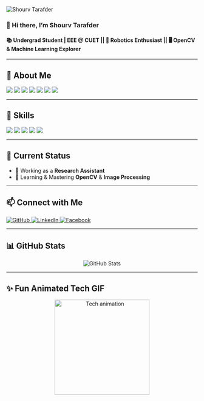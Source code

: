 ![Shourv Tarafder](https://scontent.fdac181-1.fna.fbcdn.net/v/t39.30808-6/474678302_1343442380166819_8972270450942657596_n.jpg?_nc_cat=103&ccb=1-7&_nc_sid=86c6b0&_nc_eui2=AeFwnRVgvooYDKupcZSGJcMTmQmwlcgkOS6ZCbCVyCQ5LqsgSHCeGXyIasqrHxooirtjpJ7CLz-BfJ6Hi2D8RYmg&_nc_ohc=0MoTX10YDT8Q7kNvwHjS9uj&_nc_oc=Adme6ao_0eZXBl8ulcfp3sKMJfKtye2th3hlkgzQThkePxZXVnAyaxCQjtV6OGLk6z0&_nc_zt=23&_nc_ht=scontent.fdac181-1.fna&_nc_gid=5Irkp7pIad9dnm8TvW1B2g&oh=00_AfQ2Nr-j0bX4FZJ3GUsEAPtWaCGpqdzfg-d9r95AU0DICA&oe=68775085)


### 👋 Hi there, I’m **Shourv Tarafder**  
#### 📚 Undergrad Student | EEE @ CUET || 🤖 Robotics Enthusiast || 🖥️ OpenCV & Machine Learning Explorer  


---

## 🚀 About Me  
<p align="left">  
  <img src="https://img.shields.io/badge/EEE-CUET-blue?style=for-the-badge&logo=university" />  
  <img src="https://img.shields.io/badge/Robotics-🤖-orange?style=for-the-badge" />  
  <img src="https://img.shields.io/badge/OpenCV-🖥️-blueviolet?style=for-the-badge" />  
  <img src="https://img.shields.io/badge/Machine_Learning-🤖-yellowgreen?style=for-the-badge" />  
  <img src="https://img.shields.io/badge/Arduino-🔧-brightgreen?style=for-the-badge" />  
  <img src="https://img.shields.io/badge/Embedded_Systems-⚙️-red?style=for-the-badge" />  
  <img src="https://img.shields.io/badge/PCB_Design-🖨️-ff69b4?style=for-the-badge" />  
</p>

---

## 🔧 Skills  
<p align="left">  
  <img src="https://img.shields.io/badge/Programming-C++-00599C?style=for-the-badge&logo=cplusplus&logoColor=white" />  
  <img src="https://img.shields.io/badge/Python-3776AB?style=for-the-badge&logo=python&logoColor=white" />  
  <img src="https://img.shields.io/badge/OpenCV-6E7FCA?style=for-the-badge&logo=opencv&logoColor=white" />  
  <img src="https://img.shields.io/badge/Arduino-00979D?style=for-the-badge&logo=arduino&logoColor=white" />  
  <img src="https://img.shields.io/badge/3D_Design-FF6F61?style=for-the-badge&logo=autodesk&logoColor=white" />  
</p>

---

## 🌟 Current Status  
- 🔭 Working as a **Research Assistant**  
- 🌱 Learning & Mastering **OpenCV** & **Image Processing**  

---

## 📫 Connect with Me  
<p align="left">  
  <a href="https://github.com/shourv2003" target="_blank">  
    <img alt="GitHub" src="https://img.shields.io/badge/GitHub-%2312100E.svg?style=for-the-badge&logo=github&logoColor=white" />  
  </a>  
  <a href="https://www.linkedin.com/in/shourvtarafder" target="_blank">  
    <img alt="LinkedIn" src="https://img.shields.io/badge/LinkedIn-%230077B5.svg?style=for-the-badge&logo=linkedin&logoColor=white" />  
  </a>  
  <a href="https://www.facebook.com/shourvtarafder" target="_blank">  
    <img alt="Facebook" src="https://img.shields.io/badge/Facebook-%231877F2.svg?style=for-the-badge&logo=facebook&logoColor=white" />  
  </a>  
</p>

---

## 📊 GitHub Stats  
<p align="center">  
  <img src="https://github-readme-stats.vercel.app/api?username=shourv2003&show_icons=true&theme=radical&count_private=true" alt="GitHub Stats" />  
</p>

---

## ✨ Fun Animated Tech GIF  
<p align="center">  
  <img src="https://media.giphy.com/media/3o7aD4qsNAGJNX3zRY/giphy.gif" alt="Tech animation" width="250" />  
</p>
